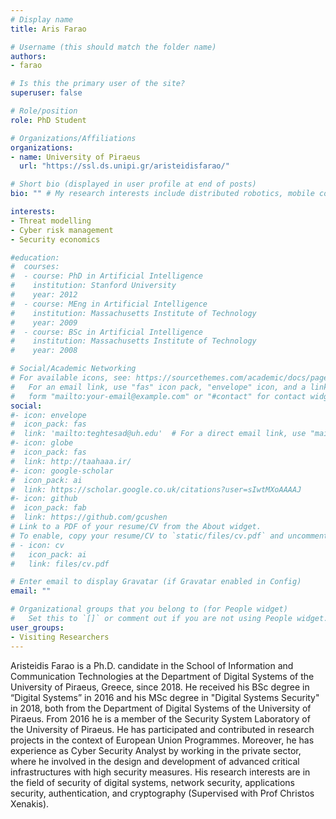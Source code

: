 ```yaml
---
# Display name
title: Aris Farao

# Username (this should match the folder name)
authors:
- farao

# Is this the primary user of the site?
superuser: false

# Role/position
role: PhD Student

# Organizations/Affiliations
organizations:
- name: University of Piraeus
  url: "https://ssl.ds.unipi.gr/aristeidisfarao/"

# Short bio (displayed in user profile at end of posts)
bio: "" # My research interests include distributed robotics, mobile computing and programmable matter.

interests:
- Threat modelling
- Cyber risk management
- Security economics

#education:
#  courses:
#  - course: PhD in Artificial Intelligence
#    institution: Stanford University
#    year: 2012
#  - course: MEng in Artificial Intelligence
#    institution: Massachusetts Institute of Technology
#    year: 2009
#  - course: BSc in Artificial Intelligence
#    institution: Massachusetts Institute of Technology
#    year: 2008

# Social/Academic Networking
# For available icons, see: https://sourcethemes.com/academic/docs/page-builder/#icons
#   For an email link, use "fas" icon pack, "envelope" icon, and a link in the
#   form "mailto:your-email@example.com" or "#contact" for contact widget.
social:
#- icon: envelope
#  icon_pack: fas
#  link: 'mailto:teghtesad@uh.edu'  # For a direct email link, use "mailto:test@example.org".
#- icon: globe
#  icon_pack: fas
#  link: http://taahaaa.ir/
#- icon: google-scholar
#  icon_pack: ai
#  link: https://scholar.google.co.uk/citations?user=sIwtMXoAAAAJ
#- icon: github
#  icon_pack: fab
#  link: https://github.com/gcushen
# Link to a PDF of your resume/CV from the About widget.
# To enable, copy your resume/CV to `static/files/cv.pdf` and uncomment the lines below.
# - icon: cv
#   icon_pack: ai
#   link: files/cv.pdf

# Enter email to display Gravatar (if Gravatar enabled in Config)
email: ""

# Organizational groups that you belong to (for People widget)
#   Set this to `[]` or comment out if you are not using People widget.
user_groups:
- Visiting Researchers
---
```


Aristeidis Farao is a Ph.D. candidate in the School of Information and Communication Technologies at the Department of Digital Systems of the University of Piraeus, Greece, since 2018. He received his BSc degree in “Digital Systems” in 2016 and his MSc degree in "Digital Systems Security" in 2018, both from the Department of Digital Systems of the University of Piraeus. From 2016 he is a member of the Security System Laboratory of the University of Piraeus. He has participated and contributed in research projects in the context of European Union Programmes. Moreover, he has experience as Cyber Security Analyst by working in the private sector, where he involved in the design and development of advanced critical infrastructures with high security measures. His research interests are in the field of security of digital systems, network security, applications security, authentication, and cryptography (Supervised with Prof Christos Xenakis).
